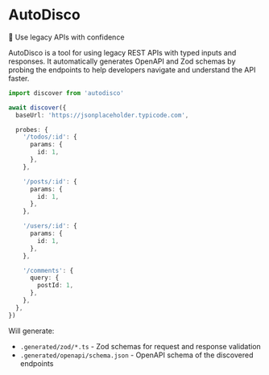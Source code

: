 # AutoDisco

🪩 Use legacy APIs with confidence

AutoDisco is a tool for using legacy REST APIs with typed inputs and responses.
It automatically generates OpenAPI and Zod schemas by probing the endpoints to help
developers navigate and understand the API faster.

```ts
import discover from 'autodisco'

await discover({
  baseUrl: 'https://jsonplaceholder.typicode.com',

  probes: {
    '/todos/:id': {
      params: {
        id: 1,
      },
    },

    '/posts/:id': {
      params: {
        id: 1,
      },
    },

    '/users/:id': {
      params: {
        id: 1,
      },
    },

    '/comments': {
      query: {
        postId: 1,
      },
    },
  },
})
```

Will generate:

- `.generated/zod/*.ts` - Zod schemas for request and response validation
- `.generated/openapi/schema.json` - OpenAPI schema of the discovered endpoints

